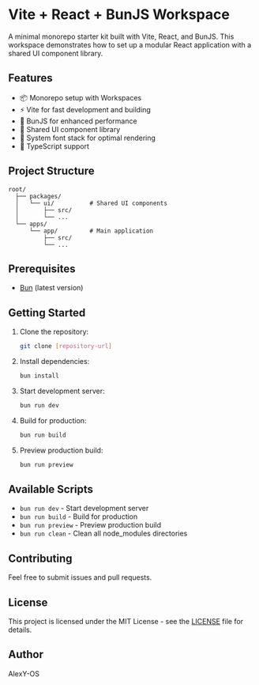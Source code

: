 # Vite + React + BunJS Workspace

A minimal monorepo starter kit built with Vite, React, and BunJS. This workspace demonstrates how to set up a modular React application with a shared UI component library.

## Features

- 📦 Monorepo setup with Workspaces
- ⚡️ Vite for fast development and building
- 🏃 BunJS for enhanced performance
- 🎨 Shared UI component library
- 📱 System font stack for optimal rendering
- 💪 TypeScript support

## Project Structure

```
root/
  ├── packages/
  │   └── ui/          # Shared UI components
  │       ├── src/
  │       └── ...
  └── apps/
      └── app/         # Main application
          ├── src/
          └── ...
```

## Prerequisites

- [Bun](https://bun.sh/) (latest version)

## Getting Started

1. Clone the repository:
   ```bash
   git clone [repository-url]
   ```

2. Install dependencies:
   ```bash
   bun install
   ```

3. Start development server:
   ```bash
   bun run dev
   ```

4. Build for production:
   ```bash
   bun run build
   ```

5. Preview production build:
   ```bash
   bun run preview
   ```

## Available Scripts

- `bun run dev` - Start development server
- `bun run build` - Build for production
- `bun run preview` - Preview production build
- `bun run clean` - Clean all node_modules directories

## Contributing

Feel free to submit issues and pull requests.

## License

This project is licensed under the MIT License - see the [LICENSE](./LICENSE) file for details.

## Author

AlexY-OS 